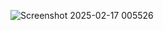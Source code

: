 ![Screenshot 2025-02-17 005526](https://github.com/user-attachments/assets/7e4e6931-36a5-4f45-97d1-a6178037e654)
